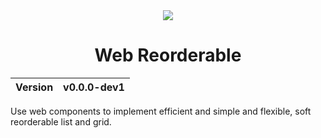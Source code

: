 <div align="center">
    <img src="https://github.com/user-attachments/assets/6f9bdb20-8d4f-4229-a845-8345c32cbec4">
    <h1>Web Reorderable</h1>
    <table>
        <thead>
          <tr>
            <th>Version</th>
            <th>v0.0.0-dev1</th>
          </tr>
        </tbody>
    </table>
</div>

Use web components to implement efficient and simple and flexible, soft reorderable list and grid.
